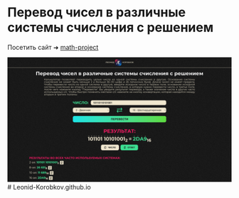 # Перевод чисел в различные системы счисления с решением
Посетить сайт ➜ [math-project](https://leonid-korobkov.github.io/math-project/index.html)

![Дизайн главного экрана](/img/main-screen-notation.png)# Leonid-Korobkov.github.io

